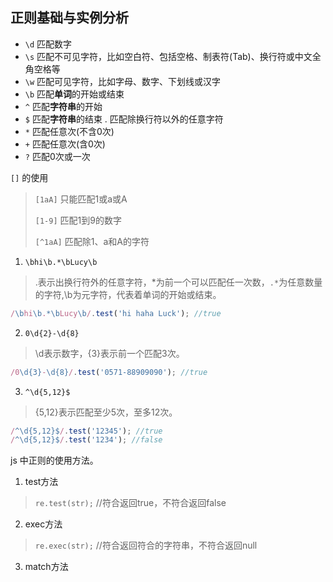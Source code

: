 ## 正则基础与实例分析

* `\d` 匹配数字
* `\s` 匹配不可见字符，比如空白符、包括空格、制表符(Tab)、换行符或中文全角空格等
* `\w` 匹配可见字符，比如字母、数字、下划线或汉字
* `\b` 匹配**单词**的开始或结束
* `^` 匹配**字符串**的开始
* `$` 匹配**字符串**的结束
. 匹配除换行符以外的任意字符
* `*` 匹配任意次(不含0次)
* `+` 匹配任意次(含0次)
* `?` 匹配0次或一次

`[]` 的使用
> `[1aA]` 只能匹配1或a或A
>
> `[1-9]` 匹配1到9的数字
>
> `[^1aA]` 匹配除1、a和A的字符

1. `\bhi\b.*\bLucy\b`

> .表示出换行符外的任意字符，*为前一个可以匹配任一次数，`.*`为任意数量的字符,\b为元字符，代表着单词的开始或结束。
```javascript
/\bhi\b.*\bLucy\b/.test('hi haha Luck'); //true
```

2. `0\d{2}-\d{8}`

> \d表示数字，{3}表示前一个匹配3次。
```javascript
/0\d{3}-\d{8}/.test('0571-88909090'); //true
```

3. `^\d{5,12}$`

> {5,12}表示匹配至少5次，至多12次。
```javascript
/^\d{5,12}$/.test('12345'); //true
/^\d{5,12}$/.test('1234'); //false
```

js 中正则的使用方法。
1. test方法
> `re.test(str);` //符合返回true，不符合返回false
2. exec方法
> `re.exec(str);` //符合返回符合的字符串，不符合返回null
3. match方法